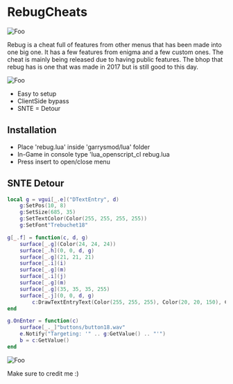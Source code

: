 # RebugCheats

![Foo](https://i.imgur.com/f0ApXbe.png)

Rebug is a cheat full of features from other menus that has been made into one big one. It has a few features from enigma and a few custom ones. The cheat is mainly being released due to having public features. The bhop that rebug has is one that was made in 2017 but is still good to this day.

![Foo](https://i.imgur.com/rlxFY4G.png)

* Easy to setup
* ClientSide bypass
* SNTE = Detour

## Installation
* Place 'rebug.lua' inside 'garrysmod/lua' folder
* In-Game in console type 'lua_openscript_cl rebug.lua
* Press insert to open/close menu

## SNTE Detour
```lua
local g = vgui[_.e]("DTextEntry", d)
    g:SetPos(10, 8)
    g:SetSize(685, 35)
    g:SetTextColor(Color(255, 255, 255, 255))
    g:SetFont"Trebuchet18"

g[_.f] = function(c, d, g)
    surface[_.g](Color(24, 24, 24))
    surface[_.h](0, 0, d, g)
    surface[_.g](21, 21, 21)
    surface[_.i](i)
    surface[_.g](m)
    surface[_.i](j)
    surface[_.g](m)
    surface[_.g](35, 35, 35, 255)
    surface[_.j](0, 0, d, g)
        c:DrawTextEntryText(Color(255, 255, 255), Color(20, 20, 150), Color(100, 100, 100))
end

g.OnEnter = function(c)
    surface[_._]"buttons/button18.wav"
    e.Notify("Targeting: '" .. g:GetValue() .. "'")
    b = c:GetValue()
end
```
![Foo](https://i.imgur.com/yVyd89x.png)

Make sure to credit me :)

